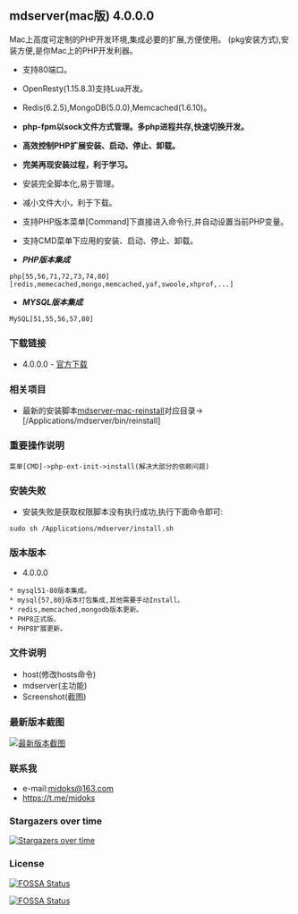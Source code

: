 ## mdserver(mac版) 4.0.0.0

Mac上高度可定制的PHP开发环境,集成必要的扩展,方便使用。
(pkg安装方式),安装方便,是你Mac上的PHP开发利器。



- 支持80端口。
- OpenResty(1.15.8.3)支持Lua开发。
- Redis(6.2.5),MongoDB(5.0.0),Memcached(1.6.10)。
- **php-fpm以sock文件方式管理。多php进程共存,快速切换开发。**
- **高效控制PHP扩展安装、启动、停止、卸载。**
- **完美再现安装过程，利于学习。**
- 安装完全脚本化,易于管理。
- 减小文件大小，利于下载。
- 支持PHP版本菜单[Command]下直接进入命令行,并自动设置当前PHP变量。
- 支持CMD菜单下应用的安装、启动、停止、卸载。

- ***PHP版本集成***

```
php[55,56,71,72,73,74,80]
[redis,memecached,mongo,memcached,yaf,swoole,xhprof,...]
```

- ***MYSQL版本集成***

```
MySQL[51,55,56,57,80]
```

### 下载链接

- 4.0.0.0 - [官方下载](https://github.com/midoks/mdserver-mac/releases/download/4.0.0.0/mdserver4.0.0.0.mpkg.zip)


### 相关项目

- 最新的安装脚本[mdserver-mac-reinstall](https://github.com/midoks/mdserver-mac-reinstall)对应目录->[/Applications/mdserver/bin/reinstall]

### 重要操作说明

```
菜单[CMD]->php-ext-init->install(解决大部分的依赖问题)
```

### 安装失败
- 安装失败是获取权限脚本没有执行成功,执行下面命令即可:
```
sudo sh /Applications/mdserver/install.sh
```

### 版本版本

- 4.0.0.0

```
* mysql51-80版本集成。
* mysql{57,80}版本打包集成,其他需要手动Install。
* redis,memcached,mongodb版本更新。
* PHP8正式版。
* PHP8扩展更新。
```

### 文件说明
- host(修改hosts命令)
- mdserver(主功能)
- Screenshot(截图)


### 最新版本截图
[![最新版本截图](/Screenshot/Screenshot_3.png)](/Screenshot/Screenshot_3.png)


### 联系我
- e-mail:midoks@163.com
- https://t.me/midoks

### Stargazers over time

[![Stargazers over time](https://starchart.cc/midoks/mdserver-mac.svg)](https://starchart.cc/midoks/mdserver-mac)

### License
[![FOSSA Status](https://app.fossa.io/api/projects/git%2Bgithub.com%2Fmidoks%2Fmdserver-mac.svg?type=large)](https://app.fossa.io/projects/git%2Bgithub.com%2Fmidoks%2Fmdserver-mac?ref=badge_large)

[![FOSSA Status](https://app.fossa.io/api/projects/git%2Bgithub.com%2Fmidoks%2Fmdserver-mac.svg?type=shield)](https://app.fossa.io/projects/git%2Bgithub.com%2Fmidoks%2Fmdserver-mac?ref=badge_shield)